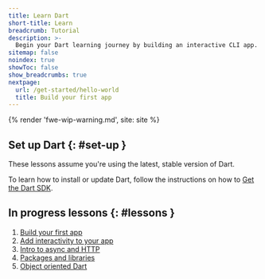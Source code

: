 ```yaml
---
title: Learn Dart
short-title: Learn
breadcrumb: Tutorial
description: >-
  Begin your Dart learning journey by building an interactive CLI app.
sitemap: false
noindex: true
showToc: false
show_breadcrumbs: true
nextpage:
  url: /get-started/hello-world
  title: Build your first app
---
```


{% render 'fwe-wip-warning.md', site: site %}

## Set up Dart {: #set-up }

These lessons assume you're using the latest, stable version of Dart.

To learn how to install or update Dart,
follow the instructions on how to [Get the Dart SDK][].

[Get the Dart SDK]: /get-dart

## In progress lessons {: #lessons }

1. [Build your first app](/get-started/hello-world)
2. [Add interactivity to your app](/get-started/add-commands)
3. [Intro to async and HTTP](/get-started/async)
4. [Packages and libraries](/get-started/packages-libs)
5. [Object oriented Dart](/get-started/object-oriented)
